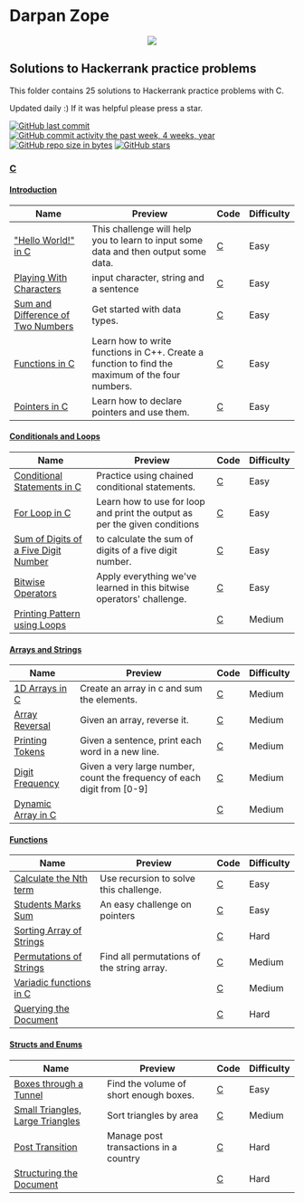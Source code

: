 # Darpan Zope

<p align="center"><a href="https://www.hackerrank.com/darpanzope"><img src="https://i0.wp.com/gradsingames.com/wp-content/uploads/2016/05/856771_668224053197841_1943699009_o.png" ></a></p>


## Solutions to Hackerrank practice problems
This folder contains 25 solutions to Hackerrank practice problems with C.

Updated daily :) If it was helpful please press a star.

[![GitHub last commit](https://img.shields.io/github/last-commit/darpanzope/Hackerrank-Solutions.svg)](https://github.com/darpanzope/Hackerrank-Solutions) 
[![GitHub commit activity the past week, 4 weeks, year](https://img.shields.io/github/commit-activity/y/darpanzope/Hackerrank-Solutions.svg)](https://github.com/darpanzope/Hackerrank-Solutions)
[![GitHub repo size in bytes](https://img.shields.io/github/repo-size/darpanzope/Hackerrank-Solutions.svg)](https://github.com/darpanzope/Hackerrank-Solutions) 
[![GitHub stars](https://img.shields.io/github/stars/darpanzope/Hackerrank-Solutions.svg)](https://github.com/darpanzope/Hackerrank-Solutions)


### [C](https://www.hackerrank.com/domains/c)



#### [Introduction](https://www.hackerrank.com/domains/c/c-introduction)

Name | Preview | Code | Difficulty
---- | ------- | ---- | ----------
["Hello World!" in C](https://www.hackerrank.com/challenges/hello-world-c)|This challenge will help you to learn to input some data and then output some data.|[C](c-introduction/hello-world-c.c)|Easy
[Playing With Characters](https://www.hackerrank.com/challenges/playing-with-characters)|input character, string and a sentence|[C](c-introduction/playing-with-characters.c)|Easy
[Sum and Difference of Two Numbers](https://www.hackerrank.com/challenges/sum-numbers-c)|Get started with data types.|[C](c-introduction/sum-numbers-c.c)|Easy
[Functions in C](https://www.hackerrank.com/challenges/functions-in-c)|Learn how to write functions in C++. Create a function to find the maximum of the four numbers.|[C](c-introduction/functions-in-c.c)|Easy
[Pointers in C](https://www.hackerrank.com/challenges/pointer-in-c)|Learn how to declare pointers and use them.|[C](c-introduction/pointer-in-c.c)|Easy

#### [Conditionals and Loops](https://www.hackerrank.com/domains/c/c-conditionals-and-loops)

Name | Preview | Code | Difficulty
---- | ------- | ---- | ----------
[Conditional Statements in C](https://www.hackerrank.com/challenges/conditional-statements-in-c)|Practice using chained conditional statements.|[C](c-conditionals-and-loops/conditional-statements-in-c.c)|Easy
[For Loop in C](https://www.hackerrank.com/challenges/for-loop-in-c)|Learn how to use for loop and print the output as per the given conditions|[C](c-conditionals-and-loops/for-loop-in-c.c)|Easy
[Sum of Digits of a Five Digit Number](https://www.hackerrank.com/challenges/sum-of-digits-of-a-five-digit-number)|to calculate the sum of digits of a five digit number.|[C](c-conditionals-and-loops/sum-of-digits-of-a-five-digit-number.c)|Easy
[Bitwise Operators](https://www.hackerrank.com/challenges/bitwise-operators-in-c)|Apply everything we've learned in this bitwise operators' challenge.|[C](c-conditionals-and-loops/bitwise-operators-in-c.c)|Easy
[Printing Pattern using Loops](https://www.hackerrank.com/challenges/printing-pattern-2)||[C](c-conditionals-and-loops/printing-pattern-2.c)|Medium

#### [Arrays and Strings](https://www.hackerrank.com/domains/c/c-arrays-and-strings)

Name | Preview | Code | Difficulty
---- | ------- | ---- | ----------
[1D Arrays in C](https://www.hackerrank.com/challenges/1d-arrays-in-c)|Create an array in c and sum the elements.|[C](c-arrays-and-strings/1d-arrays-in-c.c)|Medium
[Array Reversal](https://www.hackerrank.com/challenges/reverse-array-c)|Given an array, reverse it.|[C](c-arrays-and-strings/reverse-array-c.c)|Medium
[Printing Tokens](https://www.hackerrank.com/challenges/printing-tokens-)|Given a sentence, print each word in a new line.|[C](c-arrays-and-strings/printing-tokens-.c)|Medium
[Digit Frequency](https://www.hackerrank.com/challenges/frequency-of-digits-1)|Given a very large number, count the frequency of each digit from [0-9]|[C](c-arrays-and-strings/frequency-of-digits-1.c)|Medium
[Dynamic Array in C](https://www.hackerrank.com/challenges/dynamic-array-in-c)||[C](c-arrays-and-strings/dynamic-array-in-c.c)|Medium

#### [Functions](https://www.hackerrank.com/domains/c/c-functions)

Name | Preview | Code | Difficulty
---- | ------- | ---- | ----------
[Calculate the Nth term](https://www.hackerrank.com/challenges/recursion-in-c)|Use recursion to solve this challenge.|[C](c-functions/recursion-in-c.c)|Easy
[Students Marks Sum](https://www.hackerrank.com/challenges/students-marks-sum)|An easy challenge on pointers|[C](c-functions/students-marks-sum.c)|Easy
[Sorting Array of Strings](https://www.hackerrank.com/challenges/sorting-array-of-strings)||[C](c-functions/sorting-array-of-strings.c)|Hard
[Permutations of Strings](https://www.hackerrank.com/challenges/permutations-of-strings)|Find all permutations of the string array.|[C](c-functions/permutations-of-strings.c)|Medium
[Variadic functions in C](https://www.hackerrank.com/challenges/variadic-functions-in-c)||[C](c-functions/variadic-functions-in-c.c)|Medium
[Querying the Document](https://www.hackerrank.com/challenges/querying-the-document)||[C](c-functions/querying-the-document.c)|Hard

#### [Structs and Enums](https://www.hackerrank.com/domains/c/c-structs-and-enums)

Name | Preview | Code | Difficulty
---- | ------- | ---- | ----------
[Boxes through a Tunnel](https://www.hackerrank.com/challenges/too-high-boxes)|Find the volume of short enough boxes.|[C](c-structs-and-enums/too-high-boxes.c)|Easy
[Small Triangles, Large Triangles](https://www.hackerrank.com/challenges/small-triangles-large-triangles)|Sort triangles by area|[C](c-structs-and-enums/small-triangles-large-triangles.c)|Medium
[Post Transition](https://www.hackerrank.com/challenges/post-transition)|Manage post transactions in a country|[C](c-structs-and-enums/post-transition.c)|Hard
[Structuring the Document](https://www.hackerrank.com/challenges/structuring-the-document)||[C](c-structs-and-enums/structuring-the-document.c)|Hard

